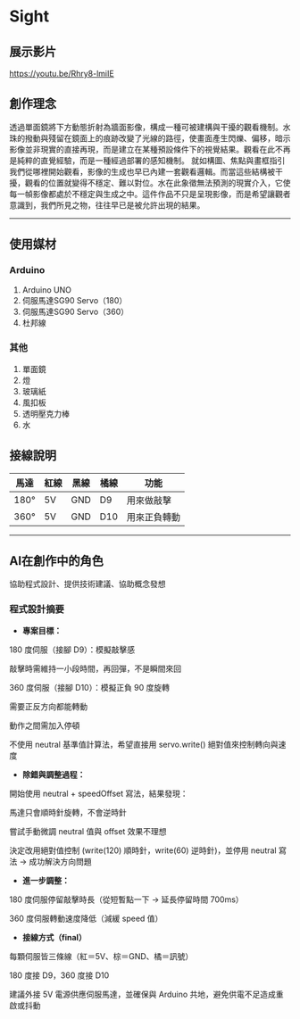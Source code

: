 # Sight
## 展示影片
https://youtu.be/Rhry8-lmiIE
## 創作理念
透過單面鏡將下方動態折射為牆面影像，構成一種可被建構與干擾的觀看機制。水珠的撥動與殘留在鏡面上的痕跡改變了光線的路徑，使畫面產生閃爍、偏移，暗示影像並非現實的直接再現，而是建立在某種預設條件下的視覺結果。觀看在此不再是純粹的直覺經驗，而是一種經過部署的感知機制。
就如構圖、焦點與畫框指引我們從哪裡開始觀看，影像的生成也早已內建一套觀看邏輯。而當這些結構被干擾，觀看的位置就變得不穩定、難以對位。水在此象徵無法預測的現實介入，它使每一幀影像都處於不穩定與生成之中。這件作品不只是呈現影像，而是希望讓觀者意識到，我們所見之物，往往早已是被允許出現的結果。

---
## 使用媒材
### Arduino
1. Arduino UNO
2. 伺服馬達SG90 Servo（180）
3. 伺服馬達SG90 Servo（360）
4. 杜邦線
### 其他
1. 單面鏡
2. 燈
3. 玻璃紙
4. 風扣板
5. 透明壓克力棒
6. 水
## 接線說明
| 馬達   | 紅線 | 黑線 | 橘線 | 功能 |
| ---- | ---- | ---------- | ----- | ----- |
| 180° |  5V  |    GND     |   D9  |  用來做敲擊  |
| 360° |  5V  |    GND     |   D10   |  用來正負轉動  |

---
## AI在創作中的角色
協助程式設計、提供技術建議、協助概念發想
### 程式設計摘要
- **專案目標：**

180 度伺服（接腳 D9）：模擬敲擊感

敲擊時需維持一小段時間，再回彈，不是瞬間來回

360 度伺服（接腳 D10）：模擬正負 90 度旋轉
  
需要正反方向都能轉動

動作之間需加入停頓

不使用 neutral 基準值計算法，希望直接用 servo.write() 絕對值來控制轉向與速度

- **除錯與調整過程：**

開始使用 neutral + speedOffset 寫法，結果發現：

馬達只會順時針旋轉，不會逆時針

嘗試手動微調 neutral 值與 offset 效果不理想

決定改用絕對值控制 (write(120) 順時針，write(60) 逆時針)，並停用 neutral 寫法 → 成功解決方向問題

- **進一步調整：**

180 度伺服停留敲擊時長（從短暫點一下 → 延長停留時間 700ms）

360 度伺服轉動速度降低（減緩 speed 值）

- **接線方式（final）**

每顆伺服皆三條線（紅＝5V、棕＝GND、橘＝訊號）

180 度接 D9，360 度接 D10

建議外接 5V 電源供應伺服馬達，並確保與 Arduino 共地，避免供電不足造成重啟或抖動
